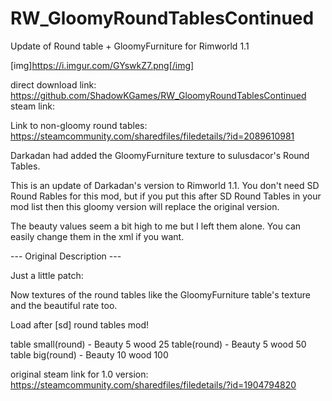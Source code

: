 # RW_GloomyRoundTablesContinued
Update of Round table + GloomyFurniture for Rimworld 1.1

[img]https://i.imgur.com/GYswkZ7.png[/img]

direct download link: https://github.com/ShadowKGames/RW_GloomyRoundTablesContinued
steam link:

Link to non-gloomy round tables: https://steamcommunity.com/sharedfiles/filedetails/?id=2089610981

Darkadan had added the GloomyFurniture texture to sulusdacor's Round Tables.

This is an update of Darkadan's version to Rimworld 1.1. You don't need SD Round Rables for this mod, but if you put this after SD Round Tables in your mod list then this gloomy version will replace the original version.

The beauty values seem a bit high to me but I left them alone. You can easily change them in the xml if you want.

--- Original Description ---
	
Just a little patch:
	
Now textures of the round tables like the GloomyFurniture table's texture and the beautiful rate too.
	
Load after [sd] round tables mod!
	
table small(round) - Beauty 5 wood 25
table(round) - Beauty 5 wood 50
table big(round) - Beauty 10 wood 100

original steam link for 1.0 version: https://steamcommunity.com/sharedfiles/filedetails/?id=1904794820</description>
